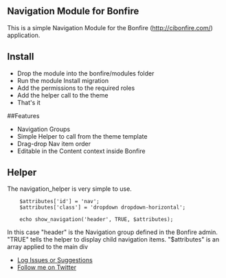 ## Navigation Module for Bonfire

This is a simple Navigation Module for the Bonfire (http://cibonfire.com/) application.

## Install

- Drop the module into the bonfire/modules folder
- Run the module Install migration
- Add the permissions to the required roles
- Add the helper call to the theme
- That's it

##Features

- Navigation Groups
- Simple Helper to call from the theme template
- Drag-drop Nav item order
- Editable in the Content context inside Bonfire

## Helper

The navigation_helper is very simple to use.

		$attributes['id'] = 'nav';
		$attributes['class'] = 'dropdown dropdown-horizontal';
		
		echo show_navigation('header', TRUE, $attributes);

In this case "header" is the Navigation group defined in the Bonfire admin.
"TRUE" tells the helper to display child navigation items.
"$attributes" is an array applied to the main div


- [Log Issues or Suggestions](https://github.com/seandowney/bonfire_navigationmodule/issues)
- [Follow me on Twitter](http://twitter.com/downey_sean)

